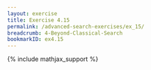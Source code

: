 ```yaml
---
layout: exercise
title: Exercise 4.15
permalink: /advanced-search-exercises/ex_15/
breadcrumb: 4-Beyond-Classical-Search
bookmarkID: ex4.15
---
```


{% include mathjax_support %}
